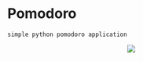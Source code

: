 # Pomodoro

`simple python pomodoro application`
<p align="center">
  <img src="../pomodoro/assets/technique.ico"/>
</p>
